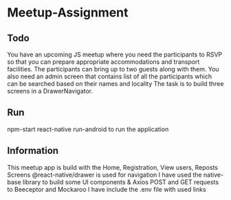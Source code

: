 # Meetup-Assignment

## Todo
You have an upcoming JS meetup where you need the participants to RSVP so that you can prepare appropriate accommodations and transport facilities. The participants can bring up to two guests along with them.
You also need an admin screen that contains list of all the participants which can be searched based on their names and locality
The task is to build three screens in a DrawerNavigator.

## Run
npm-start
react-native run-android
to run the application

## Information
This meetup app is build with the Home, Registration, View users, Reposts Screens @react-native/drawer is used for navigation
I have used the native-base library to build some UI components & Axios POST and GET requests to Beeceptor and Mockaroo
I have include the .env file with used links 


